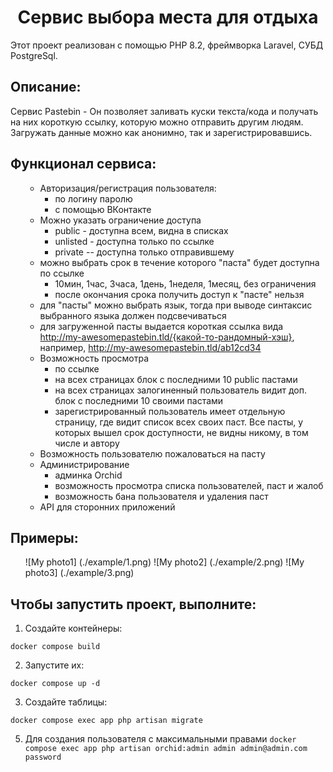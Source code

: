 <h1 align="center">Сервис выбора места для отдыха</h1>
  <p> Этот проект реализован с помощью PHP 8.2, фреймворка Laravel, СУБД PostgreSql.
 <h2>Описание:</h2>
  <p> Сервис Pastebin - Он позволяет заливать куски текста/кода и получать на них
короткую ссылку, которую можно отправить другим людям. Загружать данные
можно как анонимно, так и зарегистрировавшись.</p>
<h2>Функционал сервиса:</h2>
<ul>

- Авторизация/регистрация пользователя:
  - по логину паролю
  - с помощью ВКонтакте
- Можно указать ограничение доступа
  - public - доступна всем, видна в списках
  - unlisted - доступна только по ссылке
  - private -- доступна только отправившему
- можно выбрать срок в течение которого "паста" будет доступна по ссылке
  - 10мин, 1час, 3часа, 1день, 1неделя, 1месяц, без ограничения
  - после окончания срока получить доступ к "пасте" нельзя
- для "пасты" можно выбрать язык, тогда при выводе синтаксис выбранного
  языка должен подсвечиваться
- для загруженной пасты выдается короткая ссылка вида http://my-awesomepastebin.tld/{какой-то-рандомный-хэш}, например, http://my-awesomepastebin.tld/ab12cd34
- Возможность просмотра
  - по ссылке
  - на всех страницах блок с последними 10 public пастами
  - на всех страницах залогиненный пользователь видит доп. блок с
    последними 10 своими пастами
  - зарегистрированный пользователь имеет отдельную страницу, где видит
    список всех своих паст. Все пасты, у которых вышел срок доступности, не видны никому, в том
    числе и автору
- Возможность пользователю пожаловаться на пасту
- Администрирование
    - админка Orchid
    - возможность просмотра списка пользователей, паст и жалоб
    - возможность бана пользователя и удаления паст
- API для сторонних приложений
</ul>


<ul>


</ul>
    <h2>Примеры:</h2>
<ul>

![My photo1] (./example/1.png)
![My photo2] (./example/2.png)
![My photo3] (./example/3.png)

</ul>

<h2>Чтобы запустить проект, выполните:</h2>

1. Создайте контейнеры:

```docker compose build```

2. Запустите их:

```docker compose up -d```


3. Создайте таблицы:

```docker compose exec app php artisan migrate```

5. Для создания пользователя с максимальными правами
   ```docker compose exec app php artisan orchid:admin admin admin@admin.com password```
